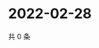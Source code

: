 # 2022-02-28

共 0 条

<!-- BEGIN WEIBO -->
<!-- 最后更新时间 Mon Feb 28 2022 04:15:24 GMT+0800 (China Standard Time) -->

<!-- END WEIBO -->
